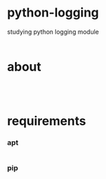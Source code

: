# python-logging
studying python logging module
<br><br>

# about
<br><br>

# requirements
### apt
``` bash
```
### pip
``` bash
```
<br><br>
